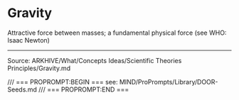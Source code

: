 # Gravity

Attractive force between masses; a fundamental physical force (see WHO: Isaac Newton)

---
Source: ARKHIVE/What/Concepts Ideas/Scientific Theories Principles/Gravity.md

/// === PROPROMPT:BEGIN ===
see: MIND/ProPrompts/Library/DOOR-Seeds.md
/// === PROPROMPT:END ===
